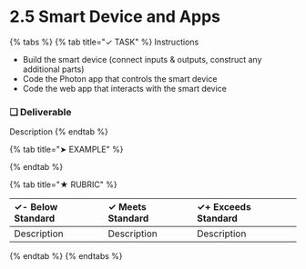 # 2.5  Smart Device and Apps

{% tabs %}
{% tab title="✓ TASK" %}
Instructions

* Build the smart device \(connect inputs & outputs, construct any additional parts\)
* Code the Photon app that controls the smart device
* Code the web app that interacts with the smart device

### **❏ Deliverable**

Description
{% endtab %}

{% tab title="➤ EXAMPLE" %}

{% endtab %}

{% tab title="★ RUBRIC" %}


| **✓- Below Standard** | **✓ Meets Standard** | **✓+ Exceeds Standard** |
| :--- | :--- | :--- |
| Description | Description | Description |
{% endtab %}
{% endtabs %}

